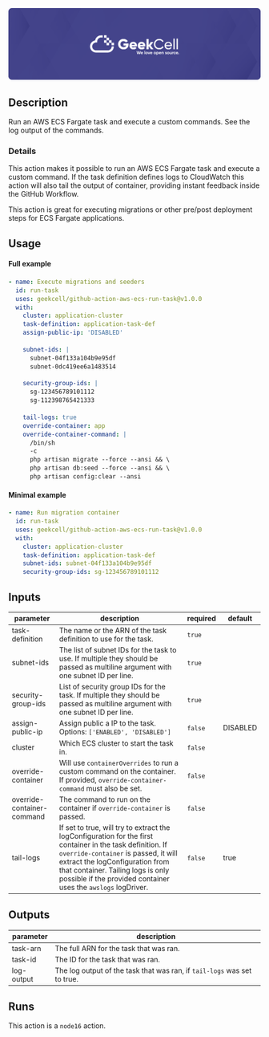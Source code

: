 [![Geek Cell GmbH](https://raw.githubusercontent.com/geekcell/.github/main/geekcell-github-banner.png)](https://www.geekcell.io/)

<!-- action-docs-description -->
## Description

Run an AWS ECS Fargate task and execute a custom commands. See the log output of the commands.
<!-- action-docs-description -->

### Details
This action makes it possible to run an AWS ECS Fargate task and execute a custom command. If the task definition
defines logs to CloudWatch this action will also tail the output of container, providing instant feedback inside
the GitHub Workflow.

This action is great for executing migrations or other pre/post deployment steps for ECS Fargate applications.

## Usage

#### Full example
``` yaml
- name: Execute migrations and seeders
  id: run-task
  uses: geekcell/github-action-aws-ecs-run-task@v1.0.0
  with:
    cluster: application-cluster
    task-definition: application-task-def
    assign-public-ip: 'DISABLED'

    subnet-ids: |
      subnet-04f133a104b9e95df
      subnet-0dc419ee6a1483514

    security-group-ids: |
      sg-123456789101112
      sg-112398765421333

    tail-logs: true
    override-container: app
    override-container-command: |
      /bin/sh
      -c
      php artisan migrate --force --ansi && \
      php artisan db:seed --force --ansi && \
      php artisan config:clear --ansi
```

#### Minimal example
``` yaml
- name: Run migration container
  id: run-task
  uses: geekcell/github-action-aws-ecs-run-task@v1.0.0
  with:
    cluster: application-cluster
    task-definition: application-task-def
    subnet-ids: subnet-04f133a104b9e95df
    security-group-ids: sg-123456789101112
```

<!-- action-docs-inputs -->
## Inputs

| parameter | description | required | default |
| --- | --- | --- | --- |
| task-definition | The name or the ARN of the task definition to use for the task. | `true` |  |
| subnet-ids | The list of subnet IDs for the task to use. If multiple they should be passed as multiline argument with one subnet ID per line. | `true` |  |
| security-group-ids | List of security group IDs for the task. If multiple they should be passed as multiline argument with one subnet ID per line. | `true` |  |
| assign-public-ip | Assign public a IP to the task. Options: `['ENABLED', 'DISABLED']` | `false` | DISABLED |
| cluster | Which ECS cluster to start the task in. | `false` |  |
| override-container | Will use `containerOverrides` to run a custom command on the container. If provided, `override-container-command` must also be set. | `false` |  |
| override-container-command | The command to run on the container if `override-container` is passed. | `false` |  |
| tail-logs | If set to true, will try to extract the logConfiguration for the first container in the task definition. If `override-container` is passed, it will extract the logConfiguration from that container. Tailing logs is only possible if the provided container uses the `awslogs` logDriver. | `false` | true |
<!-- action-docs-inputs -->

<!-- action-docs-outputs -->
## Outputs

| parameter | description |
| --- | --- |
| task-arn | The full ARN for the task that was ran. |
| task-id | The ID for the task that was ran. |
| log-output | The log output of the task that was ran, if `tail-logs` was set to true. |
<!-- action-docs-outputs -->

<!-- action-docs-runs -->
## Runs

This action is a `node16` action.
<!-- action-docs-runs -->
